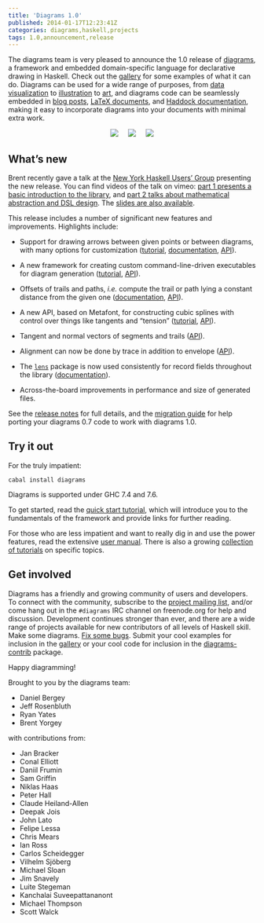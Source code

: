```yaml
---
title: 'Diagrams 1.0'
published: 2014-01-17T12:23:41Z
categories: diagrams,haskell,projects
tags: 1.0,announcement,release
---
```


<p>The diagrams team is very pleased to announce the 1.0 release of <a href="http://projects.haskell.org/diagrams">diagrams</a>, a framework and embedded domain-specific language for declarative drawing in Haskell. Check out the <a href="http://projects.haskell.org/diagrams/gallery.html">gallery</a> for some examples of what it can do. Diagrams can be used for a wide range of purposes, from <a href="http://idontgetoutmuch.wordpress.com/2013/10/23/parking-in-westminster-an-analysis-in-haskell/">data visualization</a> to <a href="https://www.fpcomplete.com/user/edwardk/cellular-automata/part-1">illustration</a> to <a href="http://mathlesstraveled.com/2013/04/06/stars-of-the-minds-sky-with-diagrams/">art</a>, and diagrams code can be seamlessly embedded in <a href="http://byorgey.wordpress.com/2012/08/28/creating-documents-with-embedded-diagrams/">blog posts</a>, <a href="http://projects.haskell.org/diagrams/doc/latex.html">LaTeX documents</a>, and <a href="http://byorgey.wordpress.com/2013/03/23/introducing-diagrams-haddock/">Haddock documentation</a>, making it easy to incorporate diagrams into your documents with minimal extra work.</p>
<div style="text-align:center;">
<a href="http://projects.haskell.org/diagrams/gallery/Chart.html"><img src="http://projects.haskell.org/diagrams/gallery/images/Chart.thumb.png" /></a>     <a href="http://projects.haskell.org/diagrams/gallery/KnightTour.html"><img src="http://projects.haskell.org/diagrams/gallery/images/KnightTour.thumb.png" /></a>     <a href="http://projects.haskell.org/diagrams/gallery/SquareLimit.html"><img src="http://projects.haskell.org/diagrams/gallery/images/SquareLimit.thumb.png" /></a>
</div>
<h2 id="whats-new">What’s new</h2>
<p>Brent recently gave a talk at the <a href="http://www.meetup.com/NY-Haskell/">New York Haskell Users’ Group</a> presenting the new release. You can find videos of the talk on vimeo: <a href="http://vimeo.com/84104226">part 1 presents a basic introduction to the library</a>, and <a href="http://vimeo.com/84249042">part 2 talks about mathematical abstraction and DSL design</a>. The <a href="http://www.cis.upenn.edu/~byorgey/pub/13-11-25-nyhaskell-diagrams.pdf">slides are also available</a>.</p>
<p>This release includes a number of significant new features and improvements. Highlights include:</p>
<ul>
<li><p>Support for drawing arrows between given points or between diagrams, with many options for customization (<a href="http://projects.haskell.org/diagrams/doc/arrow.html">tutorial</a>, <a href="http://projects.haskell.org/diagrams/doc/manual.html#arrows">documentation</a>, <a href="http://projects.haskell.org/diagrams/haddock/Diagrams-TwoD-Arrow.html">API</a>).</p></li>
<li><p>A new framework for creating custom command-line-driven executables for diagram generation (<a href="http://projects.haskell.org/diagrams/doc/cmdline.html">tutorial</a>, <a href="http://projects.haskell.org/diagrams/haddock/Diagrams-Backend-CmdLine.html">API</a>).</p></li>
<li><p>Offsets of trails and paths, <em>i.e.</em> compute the trail or path lying a constant distance from the given one (<a href="http://projects.haskell.org/diagrams/doc/manual.html#offsets-of-segments-trails-and-paths">documentation</a>, <a href="http://projects.haskell.org/diagrams/haddock/Diagrams-TwoD-Offset.html">API</a>).</p></li>
<li><p>A new API, based on Metafont, for constructing cubic splines with control over things like tangents and “tension” (<a href="http://projects.haskell.org/diagrams/doc/metafont.html">tutorial</a>, <a href="http://projects.haskell.org/diagrams/haddock/Diagrams-TwoD-Path-Metafont.html">API</a>).</p></li>
<li><p>Tangent and normal vectors of segments and trails (<a href="http://projects.haskell.org/diagrams/haddock/Diagrams-Tangent.html">API</a>).</p></li>
<li><p>Alignment can now be done by trace in addition to envelope (<a href="http://projects.haskell.org/diagrams/haddock/Diagrams-TwoD-Align.html">API</a>).</p></li>
<li><p>The <a href="http://hackage.haskell.org/package/lens"><code>lens</code></a> package is now used consistently for record fields throughout the library (<a href="http://projects.haskell.org/diagrams/doc/manual.html#faking-optional-named-arguments">documentation</a>).</p></li>
<li><p>Across-the-board improvements in performance and size of generated files.</p></li>
</ul>
<p>See the <a href="http://projects.haskell.org/diagrams/releases.html">release notes</a> for full details, and the <a href="http://www.haskell.org/haskellwiki/Diagrams/Dev/Migrate1.0">migration guide</a> for help porting your diagrams 0.7 code to work with diagrams 1.0.</p>
<h2 id="try-it-out">Try it out</h2>
<p>For the truly impatient:</p>
<pre><code>cabal install diagrams</code></pre>
<p>Diagrams is supported under GHC 7.4 and 7.6.</p>
<p>To get started, read the <a href="http://projects.haskell.org/diagrams/doc/quickstart.html">quick start tutorial</a>, which will introduce you to the fundamentals of the framework and provide links for further reading.</p>
<p>For those who are less impatient and want to really dig in and use the power features, read the extensive <a href="http://projects.haskell.org/diagrams/doc/manual.html">user manual</a>. There is also a growing <a href="http://projects.haskell.org/diagrams/documentation.html">collection of tutorials</a> on specific topics.</p>
<h2 id="get-involved">Get involved</h2>
<p>Diagrams has a friendly and growing community of users and developers. To connect with the community, subscribe to the <a href="http://groups.google.com/group/diagrams-discuss">project mailing list</a>, and/or come hang out in the <code>#diagrams</code> IRC channel on freenode.org for help and discussion. Development continues stronger than ever, and there are a wide range of projects available for new contributors of all levels of Haskell skill. Make some diagrams. <a href="http://github.com/diagrams/">Fix some bugs</a>. Submit your cool examples for inclusion in the <a href="http://projects.haskell.org/diagrams/gallery.html">gallery</a> or your cool code for inclusion in the <a href="http://hackage.haskell.org/package/diagrams%2Dcontrib">diagrams-contrib</a> package.</p>
<p>Happy diagramming!</p>
<p>Brought to you by the diagrams team:</p>
<ul>
<li>Daniel Bergey</li>
<li>Jeff Rosenbluth</li>
<li>Ryan Yates</li>
<li>Brent Yorgey</li>
</ul>
<p>with contributions from:</p>
<ul>
<li>Jan Bracker</li>
<li>Conal Elliott</li>
<li>Daniil Frumin</li>
<li>Sam Griffin</li>
<li>Niklas Haas</li>
<li>Peter Hall</li>
<li>Claude Heiland-Allen</li>
<li>Deepak Jois</li>
<li>John Lato</li>
<li>Felipe Lessa</li>
<li>Chris Mears</li>
<li>Ian Ross</li>
<li>Carlos Scheidegger</li>
<li>Vilhelm Sjöberg</li>
<li>Michael Sloan</li>
<li>Jim Snavely</li>
<li>Luite Stegeman</li>
<li>Kanchalai Suveepattananont</li>
<li>Michael Thompson</li>
<li>Scott Walck</li>
</ul>
<div class="references">

</div>

